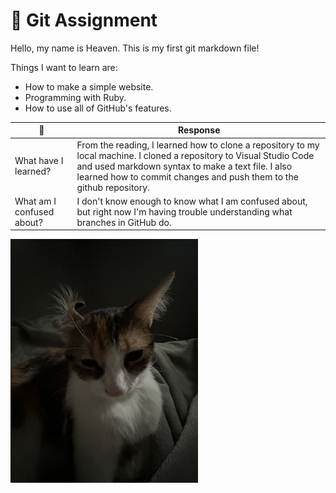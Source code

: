 # :wave: Git Assignment

Hello, my name is Heaven. This is my first git markdown file!

Things I want to learn are:

- How to make a simple website.
- Programming with Ruby.
- How to use all of GitHub's features.

| :notebook:                | Response                                                                                                                                                                                                                                          |
| ------------------------- | ------------------------------------------------------------------------------------------------------------------------------------------------------------------------------------------------------------------------------------------------- |
| What have I learned?      | From the reading, I learned how to clone a repository to my local machine. I cloned a repository to Visual Studio Code and used markdown syntax to make a text file. I also learned how to commit changes and push them to the github repository. |
| What am I confused about? | I don't know enough to know what I am confused about, but right now I'm having trouble understanding what branches in GitHub do.                                                                                                                  |

<img src="image.jpg" alt="This is an image of my cat." width="300px">
